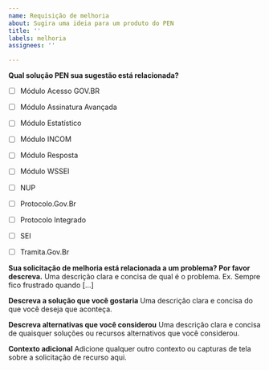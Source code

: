 ```yaml
---
name: Requisição de melhoria
about: Sugira uma ideia para um produto do PEN
title: ''
labels: melhoria
assignees: ''

---
```


**Qual solução PEN sua sugestão está relacionada?**

 - [ ] Módulo Acesso GOV.BR
 - [ ] Módulo Assinatura Avançada
 - [ ] Módulo Estatístico
 - [ ] Módulo INCOM
 - [ ] Módulo Resposta
 - [ ] Módulo WSSEI
 - [ ] NUP
 - [ ] Protocolo.Gov.Br
 - [ ] Protocolo Integrado
 - [ ] SEI
 - [ ] Tramita.Gov.Br


**Sua solicitação de melhoria está relacionada a um problema? Por favor descreva.**
Uma descrição clara e concisa de qual é o problema. Ex. Sempre fico frustrado quando [...]


**Descreva a solução que você gostaria**
Uma descrição clara e concisa do que você deseja que aconteça.


**Descreva alternativas que você considerou**
Uma descrição clara e concisa de quaisquer soluções ou recursos alternativos que você considerou.


**Contexto adicional**
Adicione qualquer outro contexto ou capturas de tela sobre a solicitação de recurso aqui.
